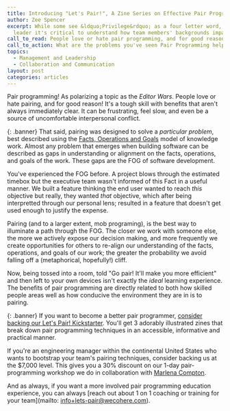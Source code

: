 ```yaml
---
title: Introducing "Let's Pair!", A Zine Series on Effective Pair Programming Techniques
author: Zee Spencer
excerpt: While some see &ldquo;Privilege&rdquo; as a four letter word, as a
  leader it's critical to understand how team members' backgrounds impact them.
call_to_read: People love or hate pair programming, and for good reason! It's a tough skill!
call_to_action: What are the problems you've seen Pair Programming help resolve? What are the things that make pairing uncomfortable for you? We'd love to hear your experiences with pairing.
topics:
  - Management and Leadership
  - Collaboration and Communication
layout: post
categories: articles
---
```


Pair programming! As polarizing a topic as the _Editor Wars_. People love or hate pairing, and for good reason! It's a tough skill with benefits that aren't always immediately clear. It can be frustrating, feel slow, and even be a source of uncomfortable interpersonal conflict.

{: .banner}
That said, pairing was designed to solve a _particular problem_, best described using the [Facts, Operations and Goals](https://www.industriallogic.com/blog/grist-for-the-mill/) model of knowledge work. Almost any problem that emerges when building software can be described as gaps in understanding or alignment on the facts, operations, and goals of the work. These gaps are the FOG of software development.

You've experienced the FOG before. A project blows through the estimated timebox but the executive team wasn't informed of this Fact in a useful manner. We built a feature thinking the end user wanted to reach _this_ objective but really, they wanted _that_ objective, which after being interpretted through our personal lens; resulted in a feature that doesn't get used enough to justify the expense.

Pairing (and to a larger extent, mob programing), is the best way to illuminate a path through the FOG. The closer we work with someone else, the more we actively expose our decision making, and more frequently we create opportunities for others to re-align our understanding of the facts, operations, and goals of our work; the greater the probability we avoid falling off a (metaphorical, hopefully!) cliff.

Now, being tossed into a room, told "Go pair! It'll make you more efficient" and then left to your own devices isn't exactly the _ideal_ learning experience. The benefits of pair programming are directly related to both how skilled people areas well as how conducive the environment they are in is to pairing.

{: .banner}
If you want to become a better pair programmer, [consider backing our Let's Pair! Kickstarter](https://www.kickstarter.com/projects/marlenac/lets-pair). You'll get 3 adorably illustrated zines that break down pair programming techniques in an accessible, informative and practical manner.

If you're an engineering manager within the continental United States who wants to bootstrap your team's pairing techniques, consider backing us at the $7,000 level. This gives you a 30% discount on our 1-day pair-programming workshop we do in collaboration with [Marlena Compton](https://twitter.com/marlenac).

And as always, if you want a more involved pair programming education experience, you can always [reach out about 1 on 1 coaching or training for your team](mailto: info+lets-pair@wecohere.com).
